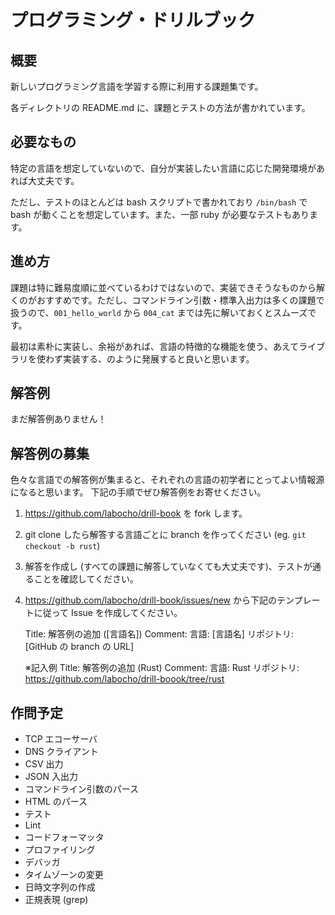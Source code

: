 # プログラミング・ドリルブック

## 概要

新しいプログラミング言語を学習する際に利用する課題集です。

各ディレクトリの README.md に、課題とテストの方法が書かれています。

## 必要なもの

特定の言語を想定していないので、自分が実装したい言語に応じた開発環境があれば大丈夫です。

ただし、テストのほとんどは bash スクリプトで書かれており `/bin/bash` で bash が動くことを想定しています。また、一部 ruby が必要なテストもあります。

## 進め方

課題は特に難易度順に並べているわけではないので、実装できそうなものから解くのがおすすめです。ただし、コマンドライン引数・標準入出力は多くの課題で扱うので、`001_hello_world` から `004_cat` までは先に解いておくとスムーズです。

最初は素朴に実装し、余裕があれば、言語の特徴的な機能を使う、あえてライブラリを使わず実装する、のように発展すると良いと思います。

## 解答例

まだ解答例ありません！

## 解答例の募集

色々な言語での解答例が集まると、それぞれの言語の初学者にとってよい情報源になると思います。
下記の手順でぜひ解答例をお寄せください。

1. https://github.com/labocho/drill-book を fork します。
2. git clone したら解答する言語ごとに branch を作ってください (eg. `git checkout -b rust`)
3. 解答を作成し (すべての課題に解答していなくても大丈夫です)、テストが通ることを確認してください。
4. https://github.com/labocho/drill-book/issues/new から下記のテンプレートに従って Issue を作成してください。

    Title: 解答例の追加 ([言語名])
    Comment:
    言語: [言語名]
    リポジトリ: [GitHub の branch の URL]

    ※記入例
    Title: 解答例の追加 (Rust)
    Comment:
    言語: Rust
    リポジトリ: https://github.com/labocho/drill-boook/tree/rust

## 作問予定

- TCP エコーサーバ
- DNS クライアント
- CSV 出力
- JSON 入出力
- コマンドライン引数のパース
- HTML のパース
- テスト
- Lint
- コードフォーマッタ
- プロファイリング
- デバッガ
- タイムゾーンの変更
- 日時文字列の作成
- 正規表現 (grep)

